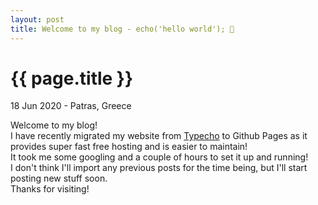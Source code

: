 ```yaml
---
layout: post
title: Welcome to my blog - echo('hello world'); 👋
---
```


{{ page.title }}
================

<p class="meta">18 Jun 2020 - Patras, Greece</p>

Welcome to my blog!  
I have recently migrated my website from [Typecho](https://typecho.org) to Github Pages as it provides super fast free hosting and is easier to maintain!  
It took me some googling and a couple of hours to set it up and running!  
I don't think I'll import any previous posts for the time being, but I'll start posting new stuff soon.  
Thanks for visiting!
